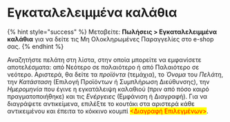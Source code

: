 # Εγκαταλελειμμένα καλάθια

{% hint style="success" %}
Μεταβείτε: **Πωλήσεις > Εγκαταλελειμμένα καλάθια** για να δείτε τις Μη Ολοκληρωμένες Παραγγελίες στο e-shop σας.
{% endhint %}

Αναζητήστε πελάτη στη λίστα, στην οποία μπορείτε να εμφανίσετε αποτελέσματα: από Νεότερο σε παλαιότερο ή από Παλαιότερο σε νεότερο. Αριστερά, θα δείτε τα _προϊόντα_ (τεμάχια), το _Όνομα_ του _Πελάτη_, την _Κατάσταση_ (Επιλογή Προϊόντων ή Συμπλήρωση Διεύθυνσης), την _Ημερομηνία_ που έγινε η εγκατάλειψη καλαθιού (πριν από πόσο καιρό πραγματοποιήθηκε) και τις _Ενέργειες_ (Εμφάνιση ή Διαγραφή). Για να διαγράψετε αντικείμενα, επιλέξτε το κουτάκι στα αριστερά κάθε αντικειμένου και έπειτα το κόκκινο κουμπί <mark style="color:red;"><Διαγραφή Επιλεγμένων></mark>.
